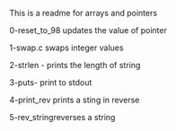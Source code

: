 This is a readme for arrays and pointers

0-reset_to_98 updates the value of pointer

1-swap.c swaps integer values

2-strlen - prints the length of string

3-puts- print to stdout

4-print_rev prints a sting in reverse

5-rev_stringreverses a string

